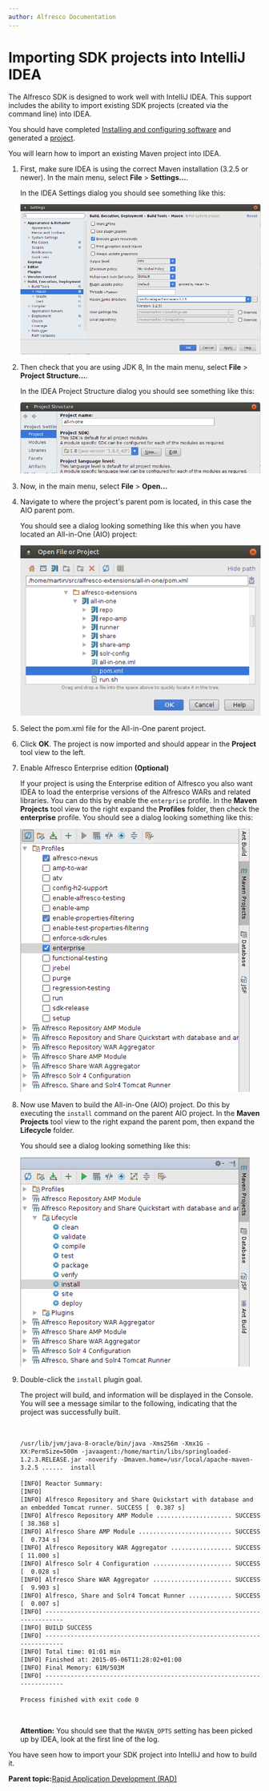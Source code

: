 ```yaml
---
author: Alfresco Documentation
---
```


# Importing SDK projects into IntelliJ IDEA

The Alfresco SDK is designed to work well with IntelliJ IDEA. This support includes the ability to import existing SDK projects \(created via the command line\) into IDEA.

You should have completed [Installing and configuring software](../concepts/alfresco-sdk-installing-prerequisite-software.md) and generated a [project](../concepts/alfresco-sdk-tutorials-archetypes.md).

You will learn how to import an existing Maven project into IDEA.

1.  First, make sure IDEA is using the correct Maven installation \(3.2.5 or newer\). In the main menu, select **File** \> **Settings...**.

    In the IDEA Settings dialog you should see something like this:

    ![](../images/alfresco-sdk-idea-settings-maven.png)

2.  Then check that you are using JDK 8, In the main menu, select **File** \> **Project Structure...**.

    In the IDEA Project Structure dialog you should see something like this:

    ![](../images/alfresco-sdk-idea-project-structure-jdk.png)

3.  Now, in the main menu, select **File** \> **Open...**

4.  Navigate to where the project's parent pom is located, in this case the AIO parent pom.

    You should see a dialog looking something like this when you have located an All-in-One \(AIO\) project:

    ![](../images/alfresco-sdk-idea-import-project.png)

5.  Select the pom.xml file for the All-in-One parent project.

6.  Click **OK**. The project is now imported and should appear in the **Project** tool view to the left.

7.  Enable Alfresco Enterprise edition **\(Optional\)**

    If your project is using the Enterprise edition of Alfresco you also want IDEA to load the enterprise versions of the Alfresco WARs and related libraries. You can do this by enable the `enterprise` profile. In the **Maven Projects** tool view to the right expand the **Profiles** folder, then check the **enterprise** profile. You should see a dialog looking something like this:

    ![](../images/alfresco-sdk-idea-maven-projects-toolview-profiles.png)

8.  Now use Maven to build the All-in-One \(AIO\) project. Do this by executing the `install` command on the parent AIO project. In the **Maven Projects** tool view to the right expand the parent pom, then expand the **Lifecycle** folder.

    You should see a dialog looking something like this:

    ![](../images/alfresco-sdk-idea-maven-projects-toolview.png)

9.  Double-click the `install` plugin goal.

    The project will build, and information will be displayed in the Console. You will see a message similar to the following, indicating that the project was successfully built.

    ```
    
                            
    /usr/lib/jvm/java-8-oracle/bin/java -Xms256m -Xmx1G -XX:PermSize=500m -javaagent:/home/martin/libs/springloaded-1.2.3.RELEASE.jar -noverify -Dmaven.home=/usr/local/apache-maven-3.2.5 ......  install
                            
    [INFO] Reactor Summary:
    [INFO] 
    [INFO] Alfresco Repository and Share Quickstart with database and an embedded Tomcat runner. SUCCESS [  0.387 s]
    [INFO] Alfresco Repository AMP Module ..................... SUCCESS [ 38.368 s]
    [INFO] Alfresco Share AMP Module .......................... SUCCESS [  0.734 s]
    [INFO] Alfresco Repository WAR Aggregator ................. SUCCESS [ 11.000 s]
    [INFO] Alfresco Solr 4 Configuration ...................... SUCCESS [  0.028 s]
    [INFO] Alfresco Share WAR Aggregator ...................... SUCCESS [  9.903 s]
    [INFO] Alfresco, Share and Solr4 Tomcat Runner ............ SUCCESS [  0.007 s]
    [INFO] ------------------------------------------------------------------------
    [INFO] BUILD SUCCESS
    [INFO] ------------------------------------------------------------------------
    [INFO] Total time: 01:01 min
    [INFO] Finished at: 2015-05-06T11:28:02+01:00
    [INFO] Final Memory: 61M/503M
    [INFO] ------------------------------------------------------------------------
    
    Process finished with exit code 0
    
                        
    ```

    **Attention:** You should see that the `MAVEN_OPTS` setting has been picked up by IDEA, look at the first line of the log.


You have seen how to import your SDK project into IntelliJ and how to build it.

**Parent topic:**[Rapid Application Development \(RAD\)](../concepts/alfresco-sdk-rad.md)

